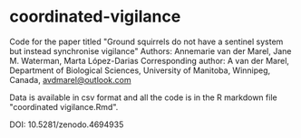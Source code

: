 # coordinated-vigilance

Code for the paper titled "Ground squirrels do not have a sentinel system but instead synchronise vigilance" 
Authors: Annemarie van der Marel, Jane M. Waterman, Marta López-Darias
Corresponding author: A van der Marel, Department of Biological Sciences, University of Manitoba, Winnipeg, Canada, avdmarel@outlook.com

Data is available in csv format and all the code is in the R markdown file "coordinated vigilance.Rmd". 

DOI: 10.5281/zenodo.4694935



